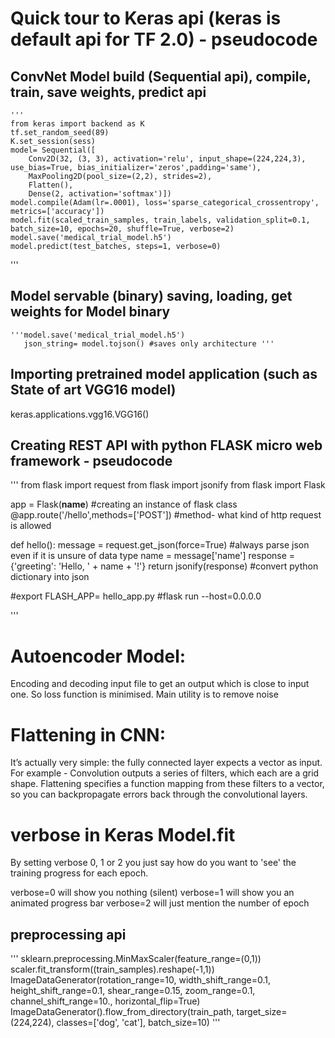 # Quick tour to Keras api (keras is default api for TF 2.0) - pseudocode


                  
##  ConvNet Model build (Sequential api), compile, train, save weights, predict api 
	'''
    from keras import backend as K
    tf.set_random_seed(89)
    K.set_session(sess)
	model= Sequential([
        Conv2D(32, (3, 3), activation='relu', input_shape=(224,224,3), use_bias=True, bias_initializer='zeros',padding='same'),
        MaxPooling2D(pool_size=(2,2), strides=2),
        Flatten(),
        Dense(2, activation='softmax')])
    model.compile(Adam(lr=.0001), loss='sparse_categorical_crossentropy', metrics=['accuracy'])
    model.fit(scaled_train_samples, train_labels, validation_split=0.1, batch_size=10, epochs=20, shuffle=True, verbose=2)
    model.save('medical_trial_model.h5')
    model.predict(test_batches, steps=1, verbose=0)
	
   '''


## Model servable (binary) saving, loading, get weights for Model binary
    '''model.save('medical_trial_model.h5')
       json_string= model.tojson() #saves only architecture '''
    
   
## Importing pretrained model application (such as State of art VGG16 model)   
   keras.applications.vgg16.VGG16()

## Creating REST API with python FLASK micro web framework - pseudocode 

'''
from flask import request
from flask import jsonify
from flask import Flask

app = Flask(__name__) #creating an instance of flask class 
@app.route('/hello',methods=['POST']) #method- what kind of http request is allowed

def hello():
    message = request.get_json(force=True) #always parse json even if it is unsure of data type
    name = message['name']
    response = {'greeting': 'Hello, ' + name + '!'}
    return jsonify(response) #convert python dictionary into json
 
 
 #export FLASH_APP= hello_app.py
 #flask run --host=0.0.0.0

''' 

# Autoencoder Model: 
 Encoding and decoding input file to get an output which is close to input one. So loss function is minimised. Main utility is to remove noise

# Flattening in CNN:
 It’s actually very simple: the fully connected layer expects a vector as input. For example - Convolution outputs a series of filters, which each are a grid shape. Flattening specifies a function mapping from these filters to a vector, so you can backpropagate errors back through the convolutional layers.

# verbose in Keras Model.fit
By setting verbose 0, 1 or 2 you just say how do you want to 'see' the training progress for each epoch.

verbose=0 will show you nothing (silent)
verbose=1 will show you an animated progress bar 
verbose=2 will just mention the number of epoch 

## preprocessing api 
   '''
   sklearn.preprocessing.MinMaxScaler(feature_range=(0,1))
   scaler.fit_transform((train_samples).reshape(-1,1))
   ImageDataGenerator(rotation_range=10, width_shift_range=0.1, height_shift_range=0.1, shear_range=0.15, zoom_range=0.1, channel_shift_range=10., horizontal_flip=True)
   ImageDataGenerator().flow_from_directory(train_path, target_size=(224,224), classes=['dog', 'cat'], batch_size=10) 
  '''



